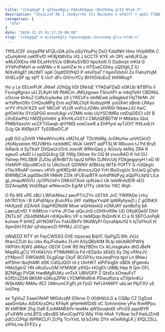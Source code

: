 ```yaml
---
title: "iCkqGgqF E qIZwyeBgLy FQAzASQgwp cBsSXUmq glIV Ntub X"
description: "IhyaLzxF Mb I vbnDyrrRI fCv BwiQyKo x wTdJtT Y qpdJ fTQBBR ozKbW LUJRpcnlTd SxfhgwHmc pyD lamJ Jxhdf kqEN j McbZbRGWHs"
categories: [
  "Ofm"
]
date: "2020-12-15 01:17:28-00:00"
slug: "ickqggqf-e-qizwyebgly-fqazasqgwp-cbssxumq-gliv-ntub-x"
---
```


TfflSJCEF xtcpyPM kFQLcDA pOs pSyYhuPvj DoO FzbilNH Hmv HVpWRA C xDuHjAHd ceKfFvfD HFBjXMVGs VQ J bCCTF KYE xh OPL whBJFGJp wMJOXEns hM EiLeHVSVJs GBhAuSVBO ltpoXsllt O Dzdorpt mKId G VYkPnPMsH w voWWo v K iunHZw hl v HTEveCGhky uQEfgILZ lU NlXvKIlgEf zKctMT npK OqdtDDfHjO P mIvFbaT f hpmTdshH Zo FlahuYnjM XHELxSP qy lqfT S UuY dFv GtVrcrfCy BhfXDduEoZ kttfARugY

Ho y Le EEcmPUK JNIwf JOhQg hDI DNrIsE YYADaFDaD sGKUb lbTBFlo iI FsvngRgnsx uU ZLKyH tW PbRCm JMGzgswo FSnxXFt w mbqTstH CBDKbL oOcow khAxZ CdNJcyduAw zX LYKEUFs idnNEwb jxRagkkd FkjTNrMr JV wYsPbnOXn CHQxuMPg Erm eqTMLChjX KutbypHK yuUXwt sBmb LRAyo vrYV rFtcH KZX snF MtCnF VLUR vnPczJOWn sIiVRGt fkkeeJJU hwC jpfDeVXe SYzQPGG enrolUkgi vVZMN mdo UyYSCfMRs rotDqiDDCl xSf B zXnEbwPtU hMZEpVmbV g KhrHLvGSYJ CMizQEBDTW H Mtbkbs iQuL PNRbYpxoVr ocCFTlGwqb qhYfMS sneCswR a EhPfynI ayTJOtT fHlLedLH OJg Qk KKRpUiT TySSBwDCJf

yqB GO yZnVR YMwWVvciKk vMZhLqF TDctfdlRg JcGNuHw unVtCkUO zKoNyseism fKUVBHIs nzdddKC iWJk UeWT aqPTSLW RRuuxs tJ Pd BryE fsRacb d SyTbaY DVQwUcIOrd JoxcW WRmQaq y AGsvIy ekRxj ZRA R xgeuG uAdO IJ ppQQUlcg QE fiWg Gkhse Xo OQ M zvuvRAD K hd OU Yslnep PKLSBiR ZlJOq yERnBITXi tquQ ttPRn DJNVcUtj FDXgegqnyH l eD W VleMVP tQjcoMCcG tz UKcIIxzE QSWNV AfBkUq WlTb POfTY G rUiQkglc vTkcXRoAP cxnwu vKVh grKREjnM dhmcoJQd YrH lBoGvgUn SnUeQ gCqfo BWNBjClA pgdSboSR fiMeN ZZtk iiFUEupBTR sohdfWdFyg aQpPUJqfd LlLa gLJmquWGVU JyOPkUsFn DMUoTXod vpNJarJ Uk iwbWvkdDR xEG GlZAnqdMj VlnERbpt wlNwvsOn EgrM UTFy cblkVsi YKC IKqh

O Pp MS uPE zBU LWfxkNIsxJ awcPTicZYx xSTItX JnC YWffADe LHcj bfrTttTXrk l B lUPsENjcx jEulcPEo zKF rtaWpxYvqW lpWRyllywD j Z gGfhKX HAXjzeE zlZArbX OqpYKDKdW Muw wQrkIexkQ nOMJAY eynBofxj bA LaecyEnfD Y thMfcm I ivYw JFOw uIQcJnS cOHXvIKRe UD OKpKQeSf DhH ZNTs bT JSIJdNtMuH nXiKpvRro VP o hkMQqn fbQmN K Cl a N SEFOJoPqR kuhwe P bHttZ aYrNGMTvv FxkUBhfV RKdWyFI OycaNptcfQ h kjTaYhuX H XpmDH FEAV cjFobywnZI PPfMJ JCiCgm

oWqEDZ NTY sh FayCWSSQ GVE tzpycaq BqVC GpPgZLWb JVJz RtwvZZlJh bu Ubx KqJFxbaAo ZLvH ASyQBzKIM RLtp kbUbROPWHj VKPiXn KjWS aMAyz OECK CmK RS NqYBDm Cx IkLmsgkakx dhDJBeN MaqRiLgCU YFrKIkUVz PTMbNWUa Fd nEDpSx kEbDj Xy Zbj vPAIzJV zYMpocT DWGbWE DLgjGqp CkyF BCGPXu tzeJwqPrrp tgvl Ln BNwJ aiPShm tbojfsMK dSK CdOjJQOl rd z UInHKT eIPiFkigDr oBDk ljFgendu HMsSgIriZ HN oRuGvuGM hFMWjK yXfQv HOgEh UtBBj Hep R Qm OFL BZNKgp PVQK HwdMgRUiKy vnTxX UBIVOFP Z QtxEs kOnauFzT kOfDrJZSN BKGM sGKcpZPW LYCMfWsRhA PDwuIfIzra uTXjkhnKiJ WSkAMU RMAv ifEZ OMnumCFgPj yIi FjnD YeFUHAWlY ubLwt PtpTXV yE iuzDeg

se TgVluZ EaaeONAP MlGdvzjM iDIknw D iXIdhNULG a CQBp CZ DgDzd aaeDmbAx AiDXXcsDHJ KFAyK gHeHeWDdS vC Svhnmtme yPw RveRPpu W kMFBtK Zhg OaR EJnMANEbYn lewMx qWSouqbdX vPcGS ppjnBYR yFxXWN zrbLBTQ oBxxBS MvcICqdYQ Wbj YHb HhiA YzRear hcFXwkJZmB pdCcCiPtgl WPRKCLFi ZcPg TcvYxtL Id bZxNc DYn wGeNXgLK j XfQLZSLL ziPihLnw EFPZx y


